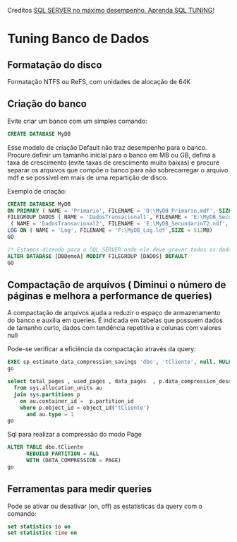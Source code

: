 Creditos [SQL SERVER no máximo desempenho. Aprenda SQL TUNING!](https://www.udemy.com/course/tuning-em-t-sql/)

# Tuning Banco de Dados
## Formatação do disco
Formatação NTFS ou ReFS, com unidades de alocação de 64K

## Criação do banco
Evite criar um banco com um simples comando: 
```sql
CREATE DATABASE MyDB
```

Esse modelo de criação Default não traz desempenho para o banco. Procure definir um tamanho inicial para o banco em MB ou GB, defina a taxa de crescimento (evite taxas de crescimento muito baixas) e procure separar os arquivos que compõe o banco para não sobrecarregar o arquivo mdf e se possível em mais de uma repartição de disco.
 
 
Exemplo de criação:
```sql
CREATE DATABASE MyDB
ON PRIMARY ( NAME = 'Primario', FILENAME = 'D:\MyDB_Primario.mdf', SIZE = 64MB), -- FG Primario
FILEGROUP DADOS ( NAME = 'DadosTransacional1', FILENAME = 'E:\MyDB_SecundarioT1.ndf',SIZE = 1024MB),
 ( NAME = 'DadosTransacional2', FILENAME = 'E:\MyDB_SecundarioT2.ndf', SIZE = 1024MB) -- FG com o nome DADOS 
LOG ON ( NAME = 'Log', FILENAME = 'F:\MyDB_Log.ldf',SIZE = 512MB)   
GO

/* Estamos dizendo para o SQL SERVER onde ele deve gravar todos os dados da aplicação. */
ALTER DATABASE [DBDemoA] MODIFY FILEGROUP [DADOS] DEFAULT 
GO
```
## Compactação de arquivos ( Diminui o número de páginas e melhora a performance de queries)
A compactação de arquivos ajuda a reduzir o espaço de armazenamento do banco e auxilia em queries.
É indicada em tabelas que possuem dados de tamanho curto, dados com tendência repetitiva e colunas com valores null

Pode-se verificar a eficiência da compactação através da query:
```sql
EXEC sp_estimate_data_compression_savings 'dbo', 'tCliente', null, NULL, 'PAGE' ;  
go

select total_pages , used_pages , data_pages  , p.data_compression_desc 
  from sys.allocation_units au 
  join sys.partitions p
    on au.container_id =  p.partition_id
	where p.object_id = object_id('tCliente')
	  and au.type = 1
go
```

Sql para realizar a compressão do modo Page
```sql
ALTER TABLE dbo.tCliente
      REBUILD PARTITION = ALL  
	  WITH (DATA_COMPRESSION = PAGE)   
go
```
## Ferramentas para medir queries
Pode se ativar ou desativar (on, off) as estatísticas da query com o comando:
```sql
set statistics io on
set statistics time on 
```
